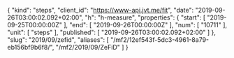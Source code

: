 {
  "kind": "steps",
  "client_id": "https://www-api.jvt.me/fit",
  "date": "2019-09-26T03:00:02.092+02:00",
  "h": "h-measure",
  "properties": {
    "start": [
      "2019-09-25T00:00:00Z"
    ],
    "end": [
      "2019-09-26T00:00:00Z"
    ],
    "num": [
      "10711"
    ],
    "unit": [
      "steps"
    ],
    "published": [
      "2019-09-26T03:00:02.092+02:00"
    ]
  },
  "slug": "2019/09/zefid",
  "aliases": [
    "/mf2/12ef543f-5dc3-4961-8a79-eb156bf9b6f8/",
    "/mf2/2019/09/ZeFiD"
  ]
}
